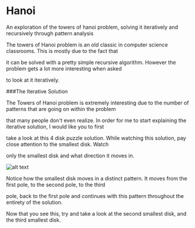 # Hanoi
An exploration of the towers of hanoi problem, solving it iteratively and recursively through pattern analysis

The towers of Hanoi problem is an old classic in computer science classrooms. This is mostly due to the fact that

it can be solved with a pretty simple recursive algorithm. However the problem gets a lot more interesting when asked

to look at it iteratively. 

###The Iterative Solution

The Towers of Hanoi problem is extremely interesting due to the number of patterns that are going on within the problem

that many people don't even realize. In order for me to start explaining the iterative solution, I would like you to first

take a look at this 4 disk puzzle solution. While watching this solution, pay close attention to the smallest disk. Watch 

only the smallest disk and what direction it moves in. 


![alt text](https://github.com/jjrylearn/Hanoi/blob/master/animations/hanoi.gif "puzzle solution n=4")

Notice how the smallest disk moves in a distinct pattern. It moves from the first pole, to the second pole, to the third

pole, back to the first pole and continues with this pattern throughout the entirety of the solution. 

Now that you see this, try and take a look at the second smallest disk, and the third smallest disk. 